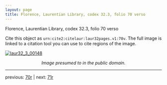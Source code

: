 ```yaml
---
layout: page
title: Florence, Laurentian Library, codex 32.3, folio 70 verso
---
```


Florence, Laurentian Library, codex 32.3, folio 70 verso

Cite this object as `urn:cite2:citelaur:laur32pages.v1:70v`.  The full image is linked to a citation tool you can use to cite regions of the image.

[![laur32_3_00148](http://www.homermultitext.org/iipsrv?IIIF=/project/homer/pyramidal/deepzoom/citelaur/laur32imgs/v1/laur32_3_00148.tif/full/800,/0/default.jpg)](http://www.homermultitext.org/ict2/?urn=urn:cite2:citelaur:laur32imgs.v1:laur32_3_00148) 

<p style="text-align: center; font-style: italic;">Image presumed to in the public domain.</p>

---

previous: [70r](../70r/) | next: [71r](../71r/)